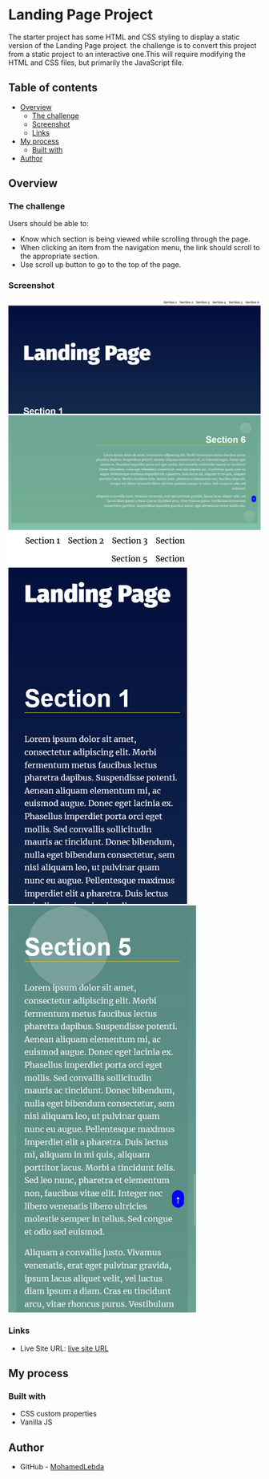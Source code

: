 # Landing Page Project

The starter project has some HTML and CSS styling to display a static version of the Landing Page project. the challenge is to convert this project from a static project to an interactive one.This will require modifying the HTML and CSS files, but primarily the JavaScript file.

## Table of contents

- [Overview](#overview)
  - [The challenge](#the-challenge)
  - [Screenshot](#screenshot)
  - [Links](#links)
- [My process](#my-process)
  - [Built with](#built-with)
- [Author](#author)

## Overview

### The challenge

Users should be able to:

- Know which section is being viewed while scrolling through the page.
- When clicking an item from the navigation menu, the link should scroll to the appropriate section.
- Use scroll up button to go to the top of the page.

### Screenshot

![Desktop View](screenShots/desktop-view.png)
![Desktop View Active Satets](screenShots/desktop-view-active-states.png)
![Mobile View](screenShots/mobile-view.png)
![Mobile View Active Satets](screenShots/mobile-view-active-states.png)

### Links

- Live Site URL: [live site URL](https://mohamedlebda.github.io/frontend-mentor-product-preview-card/)

## My process

### Built with

- CSS custom properties
- Vanilla JS

## Author

- GitHub - [MohamedLebda](https://github.com/MohamedLebda)
